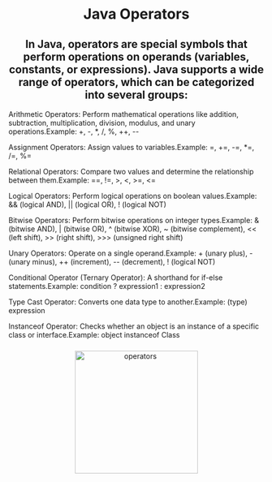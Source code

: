 <h1 align="center">Java Operators</h1>

###

<h2 align="center">In Java, operators are special symbols that perform operations on operands (variables, constants, or expressions). Java supports a wide range of operators, which can be categorized into several groups:</h2>

<p>Arithmetic Operators: Perform mathematical operations like addition, subtraction, multiplication, division, modulus, and unary operations.Example: +, -, *, /, %, ++, --</p>
<p>Assignment Operators: Assign values to variables.Example: =, +=, -=, *=, /=, %=</p>
<p>Relational Operators: Compare two values and determine the relationship between them.Example: ==, !=, >, <, >=, <=</p>
<p>Logical Operators: Perform logical operations on boolean values.Example: && (logical AND), || (logical OR), ! (logical NOT)</p>
<p>Bitwise Operators: Perform bitwise operations on integer types.Example: & (bitwise AND), | (bitwise OR), ^ (bitwise XOR), ~ (bitwise complement), << (left shift), >> (right shift), >>> (unsigned right shift)</p>
<p>Unary Operators: Operate on a single operand.Example: + (unary plus), - (unary minus), ++ (increment), -- (decrement), ! (logical NOT)</p>
<p>Conditional Operator (Ternary Operator): A shorthand for if-else statements.Example: condition ? expression1 : expression2</p>
<p>Type Cast Operator: Converts one data type to another.Example: (type) expression</p>
<p>Instanceof Operator: Checks whether an object is an instance of a specific class or interface.Example: object instanceof Class</p>

###

<div align="center">
  <img height="242" src="https://dotnettutorials.net/wp-content/uploads/2020/08/Operators-in-Java-with-Examples.jpeg"  alt="operators"/>
</div>

###

<div align="left">
</div>

###
